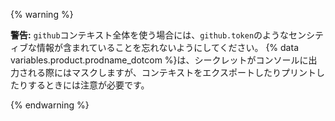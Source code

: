 {% warning %}

**警告:** `github`コンテキスト全体を使う場合には、`github.token`のようなセンシティブな情報が含まれていることを忘れないようにしてください。 {% data variables.product.prodname_dotcom %}は、シークレットがコンソールに出力される際にはマスクしますが、コンテキストをエクスポートしたりプリントしたりするときには注意が必要です。

{% endwarning %}
